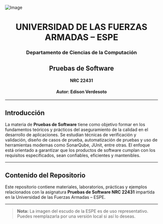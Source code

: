 ![Image](https://github.com/user-attachments/assets/6eea1ab2-5539-4c62-911d-75f0a347322e)

<h1 align="center">UNIVERSIDAD DE LAS FUERZAS ARMADAS – ESPE</h1>
<h3 align="center">Departamento de Ciencias de la Computación</h3>
<h2 align="center">Pruebas de Software</h2>
<h4 align="center">NRC 22431</h4>
<h4 align="center">Autor: Edison Verdesoto</h4>

---

## Introducción

La materia de **Pruebas de Software** tiene como objetivo formar en los fundamentos teóricos y prácticos del aseguramiento de la calidad en el desarrollo de aplicaciones. Se estudian técnicas de verificación y validación, diseño de casos de prueba, automatización de pruebas y uso de herramientas modernas como SonarQube, JUnit, entre otras. El enfoque está orientado a garantizar que los productos de software cumplan con los requisitos especificados, sean confiables, eficientes y mantenibles.

---

## Contenido del Repositorio

Este repositorio contiene materiales, laboratorios, prácticas y ejemplos relacionados con la asignatura **Pruebas de Software NRC 22431** impartida en la Universidad de las Fuerzas Armadas – ESPE.

---

> **Nota:** La imagen del escudo de la ESPE es de uso representativo. Puedes reemplazarla por una versión local si así lo deseas.

